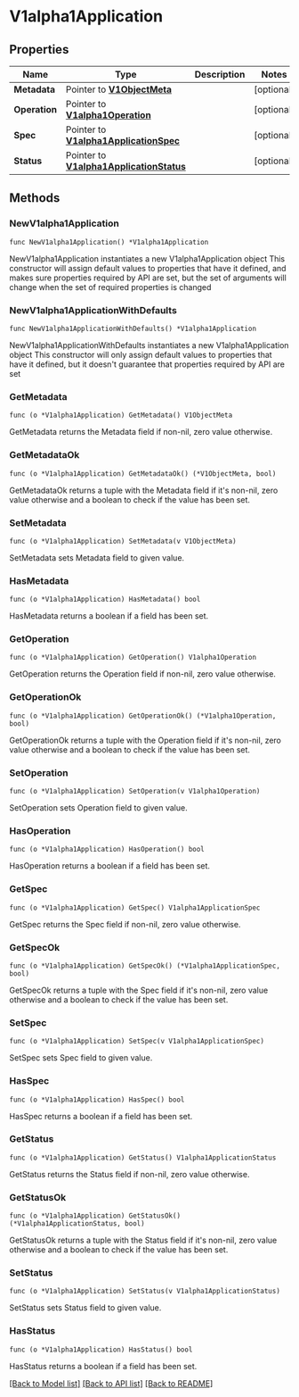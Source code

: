 # V1alpha1Application

## Properties

Name | Type | Description | Notes
------------ | ------------- | ------------- | -------------
**Metadata** | Pointer to [**V1ObjectMeta**](V1ObjectMeta.md) |  | [optional] 
**Operation** | Pointer to [**V1alpha1Operation**](V1alpha1Operation.md) |  | [optional] 
**Spec** | Pointer to [**V1alpha1ApplicationSpec**](V1alpha1ApplicationSpec.md) |  | [optional] 
**Status** | Pointer to [**V1alpha1ApplicationStatus**](V1alpha1ApplicationStatus.md) |  | [optional] 

## Methods

### NewV1alpha1Application

`func NewV1alpha1Application() *V1alpha1Application`

NewV1alpha1Application instantiates a new V1alpha1Application object
This constructor will assign default values to properties that have it defined,
and makes sure properties required by API are set, but the set of arguments
will change when the set of required properties is changed

### NewV1alpha1ApplicationWithDefaults

`func NewV1alpha1ApplicationWithDefaults() *V1alpha1Application`

NewV1alpha1ApplicationWithDefaults instantiates a new V1alpha1Application object
This constructor will only assign default values to properties that have it defined,
but it doesn't guarantee that properties required by API are set

### GetMetadata

`func (o *V1alpha1Application) GetMetadata() V1ObjectMeta`

GetMetadata returns the Metadata field if non-nil, zero value otherwise.

### GetMetadataOk

`func (o *V1alpha1Application) GetMetadataOk() (*V1ObjectMeta, bool)`

GetMetadataOk returns a tuple with the Metadata field if it's non-nil, zero value otherwise
and a boolean to check if the value has been set.

### SetMetadata

`func (o *V1alpha1Application) SetMetadata(v V1ObjectMeta)`

SetMetadata sets Metadata field to given value.

### HasMetadata

`func (o *V1alpha1Application) HasMetadata() bool`

HasMetadata returns a boolean if a field has been set.

### GetOperation

`func (o *V1alpha1Application) GetOperation() V1alpha1Operation`

GetOperation returns the Operation field if non-nil, zero value otherwise.

### GetOperationOk

`func (o *V1alpha1Application) GetOperationOk() (*V1alpha1Operation, bool)`

GetOperationOk returns a tuple with the Operation field if it's non-nil, zero value otherwise
and a boolean to check if the value has been set.

### SetOperation

`func (o *V1alpha1Application) SetOperation(v V1alpha1Operation)`

SetOperation sets Operation field to given value.

### HasOperation

`func (o *V1alpha1Application) HasOperation() bool`

HasOperation returns a boolean if a field has been set.

### GetSpec

`func (o *V1alpha1Application) GetSpec() V1alpha1ApplicationSpec`

GetSpec returns the Spec field if non-nil, zero value otherwise.

### GetSpecOk

`func (o *V1alpha1Application) GetSpecOk() (*V1alpha1ApplicationSpec, bool)`

GetSpecOk returns a tuple with the Spec field if it's non-nil, zero value otherwise
and a boolean to check if the value has been set.

### SetSpec

`func (o *V1alpha1Application) SetSpec(v V1alpha1ApplicationSpec)`

SetSpec sets Spec field to given value.

### HasSpec

`func (o *V1alpha1Application) HasSpec() bool`

HasSpec returns a boolean if a field has been set.

### GetStatus

`func (o *V1alpha1Application) GetStatus() V1alpha1ApplicationStatus`

GetStatus returns the Status field if non-nil, zero value otherwise.

### GetStatusOk

`func (o *V1alpha1Application) GetStatusOk() (*V1alpha1ApplicationStatus, bool)`

GetStatusOk returns a tuple with the Status field if it's non-nil, zero value otherwise
and a boolean to check if the value has been set.

### SetStatus

`func (o *V1alpha1Application) SetStatus(v V1alpha1ApplicationStatus)`

SetStatus sets Status field to given value.

### HasStatus

`func (o *V1alpha1Application) HasStatus() bool`

HasStatus returns a boolean if a field has been set.


[[Back to Model list]](../README.md#documentation-for-models) [[Back to API list]](../README.md#documentation-for-api-endpoints) [[Back to README]](../README.md)



